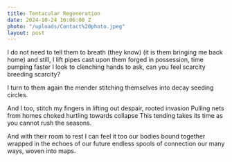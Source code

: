 ```yaml
---
title: Tentacular Regeneration
date: 2024-10-24 16:06:00 Z
photo: "/uploads/Contact%20photo.jpeg"
layout: post
---
```


I do not need to tell them to breath
(they know)
(it is them bringing me back home)
and still, I lift pipes cast upon them
forged in possession, time pumping faster
I look to clenching hands to ask,
can you feel
scarcity breeding scarcity?

I turn to them again
the mender
stitching themselves into decay
seeding circles.

And I too, stitch my fingers in
lifting out despair, rooted invasion
Pulling nets from homes choked
	hurtling towards collapse
This tending takes its time
	as you cannot rush the seasons.

And with their room to rest
I can feel it too
our bodies bound together
wrapped in the echoes of our future
   endless spools of connection
our many ways,  woven into maps.
